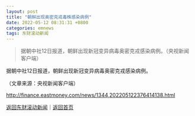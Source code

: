 ```yaml
---
layout: post
title: "朝鲜出现奥密克戎毒株感染病例"
date: 2022-05-12 08:31:31 +0800
categories: emnews
tags: 东财滚动新闻
---
```

> 据朝中社12日报道，朝鲜出现新冠变异病毒奥密克戎感染病例。（央视新闻客户端）

<p>据朝中社12日报道，朝鲜出现新冠变异病毒奥密克戎感染病例。</p><p class="em_media">（文章来源：央视新闻客户端）</p>

<http://finance.eastmoney.com/news/1344,202205122376414138.html>

[返回东财滚动新闻](//finews.withounder.com/emnews/)｜[返回首页](//finews.withounder.com/)